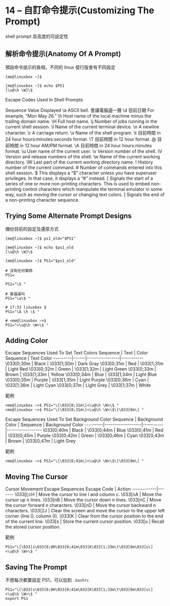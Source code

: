 # 14 – 自訂命令提示(Customizing The Prompt)

shell prompt 具高度的可設定性

## 解析命令提示(Anatomy Of A Prompt)

預設命令提示的長相，不同的 linux 發行版會有不同設定

```shell
[me@linuxbox ~]$

[me@linuxbox ~]$ echo $PS1
[\u@\h \W]\$
```

Escape Codes Used In Shell Prompts

Sequence        Value Displayed
\a      ASCII bell. 會讓電腦逼一聲
\d      目前日期 For example, “Mon May 26.”
\h      Host name of the local machine minus the trailing domain name.
\H      Full host name.
\j      Number of jobs running in the current shell session.
\l      Name of the current terminal device.
\n      A newline character.
\r      A carriage return.
\s      Name of the shell program.
\t      目前時間 in 24 hour hours:minutes:seconds format.
\T      目前時間 in 12 hour format.
\@      目前時間 in 12 hour AM/PM format.
\A      目前時間 in 24 hour hours:minutes format.
\u      User name of the current user.
\v      Version number of the shell.
\V      Version and release numbers of the shell.
\w      Name of the current working directory.
\W      Last part of the current working directory name.
\!      History number of the current command.
\#      Number of commands entered into this shell session.
\$      This displays a “$” character unless you have superuser privileges. In that case, it displays a “#” instead.
\[      Signals the start of a series of one or more non-printing characters. This is used to embed non-printing control characters which manipulate the terminal emulator in some way, such as moving the cursor or changing text colors.
\]      Signals the end of a non-printing character sequence.

## Trying Some Alternate Prompt Designs

備份目前的設定及還原方式

```shell
[me@linuxbox ~]$ ps1_old="$PS1"

[me@linuxbox ~]$ echo $ps1_old
[\u@\h \W]\$

[me@linuxbox ~]$ PS1="$ps1_old"
```

```shell
# 沒有任何東西
PS1=

PS1="\$ "

# 會逼逼叫
PS1="\a\$ "

# 17:33 linuxbox $
PS1="\A \h \$ "

# <me@linuxbox ~>$
PS1="<\u@\h \W>\$ "
```

## Adding Color

Escape Sequences Used To Set Text Colors
Sequence | Text | Color Sequence | Text Color
---------|------|----------------|-----------
\033[0;30m | Black | \033[1;30m | Dark Gray
\033[0;31m | Red | \033[1;31m | Light Red
\033[0;32m | Green | \033[1;32m | Light Green
\033[0;33m | Brown | \033[1;33m | Yellow
\033[0;34m | Blue | \033[1;34m | Light Blue
\033[0;35m | Purple | \033[1;35m | Light Purple
\033[0;36m | Cyan | \033[1;36m | Light Cyan
\033[0;37m | Light Grey | \033[1;37m | White

範例

```shell
<me@linuxbox ~>$ PS1="\[\033[0;31m\]<\u@\h \W>\$ "
<me@linuxbox ~>$ PS1="\[\033[0;31m\]<\u@\h \W>\$\[\033[0m\] "
```

Escape Sequences Used To Set Background Color
Sequence | Background Color | Sequence | Background Color
---------|------------------|----------|-----------------
\033[0;40m | Black | \033[0;44m | Blue
\033[0;41m | Red | \033[0;45m | Purple
\033[0;42m | Green | \033[0;46m | Cyan
\033[0;43m | Brown | \033[0;47m | Light Grey

範例

```shell
<me@linuxbox ~>$ PS1="\[\033[0;41m\]<\u@\h \W>\$\[\033[0m\] "
```

## Moving The Cursor

Cursor Movement Escape Sequences
Escape Code | Action
------------|-------
\033[l;cH | Move the cursor to line l and column c.
\033[nA | Move the cursor up n lines.
\033[nB | Move the cursor down n lines.
\033[nC | Move the cursor forward n characters.
\033[nD | Move the cursor backward n characters.
\033[2J | Clear the screen and move the cursor to the upper left corner (line 0, column 0).
\033[K | Clear from the cursor position to the end of the current line.
\033[s | Store the current cursor position.
\033[u | Recall the stored cursor position.

範例

```shell
PS1="\[\033[s\033[0;0H\033[0;41m\033[K\033[1;33m\t\033[0m\033[u\]
<\u@\h \W>\$ "
```

## Saving The Prompt

不想每次都要設定 PS1，可以加到 `.bashrc`

```shell
PS1="\[\033[s\033[0;0H\033[0;41m\033[K\033[1;33m\t\033[0m\033[u\]
<\u@\h \W>\$ "
export PS1
```